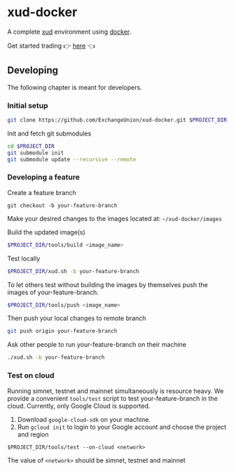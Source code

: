xud-docker
==========
A complete [xud](https://github.com/ExchangeUnion/xud) environment using [docker](https://www.docker.com/).

Get started trading 👉 [here](https://docs.exchangeunion.com/start-trading/user-guide) 👈

## Developing
The following chapter is meant for developers.

### Initial setup

```bash
git clone https://github.com/ExchangeUnion/xud-docker.git $PROJECT_DIR
```

Init and fetch git submodules

```bash
cd $PROJECT_DIR
git submodule init
git submodule update --recursive --remote
```

### Developing a feature

Create a feature branch

```
git checkout -b your-feature-branch
```

Make your desired changes to the images located at:
`~/xud-docker/images`

Build the updated image(s)

```bash
$PROJECT_DIR/tools/build <image_name>
```

Test locally

```bash
$PROJECT_DIR/xud.sh -b your-feature-branch
```

To let others test without building the images by themselves push the images of your-feature-branch.

```bash
$PROJECT_DIR/tools/push <image_name>
```

Then push your local changes to remote branch

```bash
git push origin your-feature-branch
```

Ask other people to run your-feature-branch on their machine

```bash
./xud.sh -b your-feature-branch
```

### Test on cloud

Running simnet, testnet and mainnet simultaneously is resource heavy. We provide a convenient `tools/test` script to test your-feature-branch in the cloud. Currently, only Google Cloud is supported.

1. Download `google-cloud-sdk` on your machine.
2. Run `gcloud init` to login to your Google account and choose the project and region

```
$PROJECT_DIR/tools/test --on-cloud <network>
```

The value of `<network>` should be simnet, testnet and mainnet

